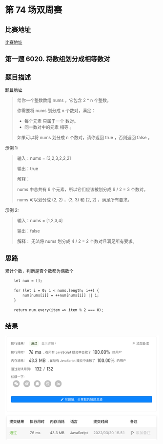 # 第 74 场双周赛

## 比赛地址

[比赛地址](https://leetcode-cn.com/contest/biweekly-contest-74/)

## 第一题 6020. 将数组划分成相等数对

## 题目描述
[题目地址](https://leetcode-cn.com/problems/divide-array-into-equal-pairs/)
> 给你一个整数数组 nums ，它包含 2 * n 个整数。
>
> 你需要将 nums 划分成 n 个数对，满足：
>
> - 每个元素 只属于一个 数对。
> - 同一数对中的元素 相等 。
> 
> 如果可以将 nums 划分成 n 个数对，请你返回 true ，否则返回 false 。

示例 1:

> 输入：nums = [3,2,3,2,2,2]
> 
> 输出：true
> 
> 解释：
> 
> nums 中总共有 6 个元素，所以它们应该被划分成 6 / 2 = 3 个数对。
>
> nums 可以划分成 (2, 2) ，(3, 3) 和 (2, 2) ，满足所有要求。

示例 2:
> 输入：nums = [1,2,3,4]
>
> 输出：false
> 
> 解释：
> 无法将 nums 划分成 4 / 2 = 2 个数对且满足所有要求。

## 思路

累计个数，判断是否个数都为偶数个

```
    let num = [];

    for (let i = 0; i < nums.length; i++) {
        num[nums[i]] = ++num[nums[i]] || 1;
    }

    return num.every(item => item % 2 === 0);
```

## 结果
![运行结果](74-1.png)